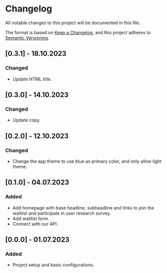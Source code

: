 # Changelog

All notable changes to this project will be documented in this file.

The format is based on [Keep a Changelog](https://keepachangelog.com/en/1.0.0/),
and this project adheres to [Semantic Versioning](https://semver.org/spec/v2.0.0.html).

## [0.3.1] - 18.10.2023

### Changed

- Update HTML title.

## [0.3.0] - 14.10.2023

### Changed

- Update copy.

## [0.2.0] - 12.10.2023

### Changed

- Change the app theme to use blue as primary color, and only allow light theme.

## [0.1.0] - 04.07.2023

### Added

- Add homepage with base headline, subheadline and links to join the waitlist and participate in user research survey.
- Add waitlist form.
- Connect with our API.

## [0.0.0] - 01.07.2023

### Added

- Project setup and basic configurations.
